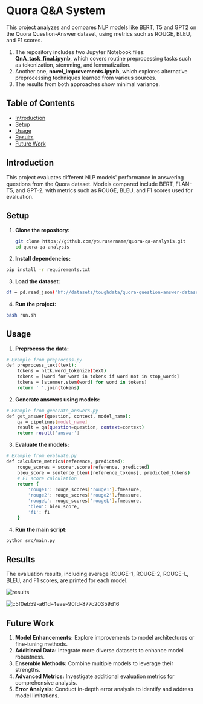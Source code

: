 # Quora Q&A System

This project analyzes and compares NLP models like BERT, T5 and GPT2 on the Quora Question-Answer dataset, using metrics such as ROUGE, BLEU, and F1 scores.
1. The repository includes two Jupyter Notebook files: **QnA_task_final.ipynb**, which covers routine preprocessing tasks such as tokenization, stemming, and lemmatization.
2. Another one, **novel_improvements.ipynb**, which explores alternative preprocessing techniques learned from various sources.
3. The results from both approaches show minimal variance.

## Table of Contents

- [Introduction](#introduction)
- [Setup](#setup)
- [Usage](#usage)
- [Results](#results)
- [Future Work](#future-work)

## Introduction

This project evaluates different NLP models' performance in answering questions from the Quora dataset. Models compared include BERT, FLAN-T5, and GPT-2, with metrics such as ROUGE, BLEU, and F1 scores used for evaluation.

## Setup

1. **Clone the repository:**

   ```bash
   git clone https://github.com/yourusername/quora-qa-analysis.git
   cd quora-qa-analysis
   ```

2. **Install dependencies:**

  ```bash
  pip install -r requirements.txt
  ```

3. **Load the dataset:**
 
  ```bash
  df = pd.read_json("hf://datasets/toughdata/quora-question-answer-dataset/Quora-QuAD.jsonl")
  ```

4. **Run the project:**

  ```bash
  bash run.sh
  ```

## Usage

1. **Preprocess the data:**

```bash
# Example from preprocess.py
def preprocess_text(text):
    tokens = nltk.word_tokenize(text)
    tokens = [word for word in tokens if word not in stop_words]
    tokens = [stemmer.stem(word) for word in tokens]
    return ' '.join(tokens)

  ```

2. **Generate answers using models:**


```bash
# Example from generate_answers.py
def get_answer(question, context, model_name):
    qa = pipelines[model_name]
    result = qa(question=question, context=context)
    return result['answer']


  ```

3. **Evaluate the models:**


```bash
# Example from evaluate.py
def calculate_metrics(reference, predicted):
    rouge_scores = scorer.score(reference, predicted)
    bleu_score = sentence_bleu([reference_tokens], predicted_tokens)
    # F1 score calculation
    return {
        'rouge1': rouge_scores['rouge1'].fmeasure,
        'rouge2': rouge_scores['rouge2'].fmeasure,
        'rougeL': rouge_scores['rougeL'].fmeasure,
        'bleu': bleu_score,
        'f1': f1
    }

```

4. **Run the main script:**
```bash
python src/main.py

```

## Results
The evaluation results, including average ROUGE-1, ROUGE-2, ROUGE-L, BLEU, and F1 scores, are printed for each model.

![results](https://github.com/user-attachments/assets/7e200e4b-2d29-4727-9c78-d9459601aa6b)

![c5f0eb59-a61d-4eae-90fd-877c20359d16](https://github.com/user-attachments/assets/4c8063e6-30f2-479e-845b-a52357a6fba9)


## Future Work
1. **Model Enhancements:** Explore improvements to model architectures or fine-tuning methods.
2. **Additional Data:** Integrate more diverse datasets to enhance model robustness.
3. **Ensemble Methods:** Combine multiple models to leverage their strengths.
4. **Advanced Metrics:** Investigate additional evaluation metrics for comprehensive analysis.
5. **Error Analysis:** Conduct in-depth error analysis to identify and address model limitations.
